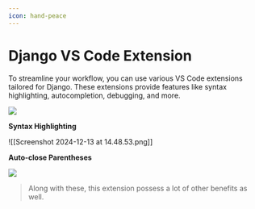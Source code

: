```yaml
---
icon: hand-peace
---
```


# Django VS Code Extension

To streamline your workflow, you can use various VS Code extensions tailored for Django. These extensions provide features like syntax highlighting, autocompletion, debugging, and more.

![](https://i.imgur.com/QzouoMH.png)

**Syntax Highlighting**

!\[\[Screenshot 2024-12-13 at 14.48.53.png]]

**Auto-close Parentheses**

![](https://i.imgur.com/pTmZuvC.png)

> Along with these, this extension possess a lot of other benefits as well.
